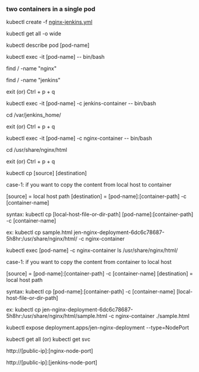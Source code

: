 ### two containers in a single pod

kubectl create -f [nginx-jenkins.yml](yml/nginx-jenkins.yml.yml)

kubectl get all -o wide

kubectl describe pod [pod-name]

kubectl exec -it [pod-name] -- bin/bash

find / -name "nginx" 

find / -name "jenkins"

exit (or) Ctrl + p + q

kubectl exec -it [pod-name] -c jenkins-container -- bin/bash

cd /var/jenkins_home/

exit (or) Ctrl + p + q

kubectl exec -it [pod-name] -c nginx-container -- bin/bash

cd /usr/share/nginx/html

exit (or) Ctrl + p + q

kubectl cp [source] [destination]

case-1: if you want to copy the content from local host to container

  [source] = local host path
  [destination] = [pod-name]:[container-path] -c [container-name]

  syntax: kubectl cp [local-host-file-or-dir-path] [pod-name]:[container-path] -c [container-name]

  ex: kubectl cp sample.html jen-nginx-deployment-6dc6c78687-5h8hr:/usr/share/nginx/html/ -c nginx-container

  kubectl exec [pod-name] -c nginx-container ls /usr/share/nginx/html/

case-1: if you want to copy the content from container to local host

  [source] = [pod-name]:[container-path] -c [container-name]
  [destination] = local host path

  syntax: kubectl cp [pod-name]:[container-path] -c [container-name] [local-host-file-or-dir-path]
  
  ex: kubectl cp jen-nginx-deployment-6dc6c78687-5h8hr:/usr/share/nginx/html/sample.html -c nginx-container ./sample.html

kubectl expose deployment.apps/jen-nginx-deployment --type=NodePort

kubectl get all (or) kubectl get svc

http://[public-ip]:[nginx-node-port]

http://[public-ip]:[jenkins-node-port]




